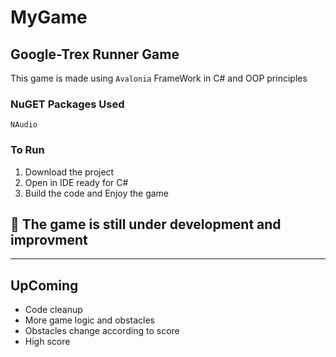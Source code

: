 # MyGame

## Google-Trex Runner Game

This game is made using `Avalonia` FrameWork in C# and OOP principles

### NuGET Packages Used

```
NAudio
```

### To Run

1. Download the project
2. Open in IDE ready for C#
3. Build the code and Enjoy the game



## 🚧 The game is still under development and improvment

---

## UpComing

- Code cleanup
- More game logic and obstacles
- Obstacles change according to score
- High score
